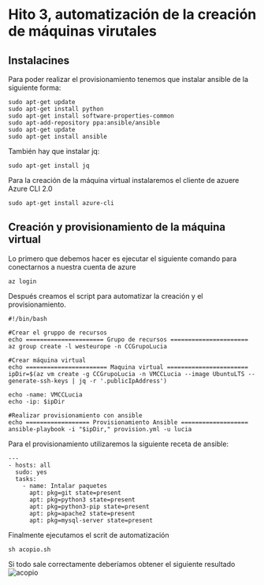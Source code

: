 # Hito 3, automatización de la creación de máquinas virutales

## Instalacines

Para poder realizar el provisionamiento tenemos que instalar ansible de la siguiente forma:
```
sudo apt-get update
sudo apt-get install python
sudo apt-get install software-properties-common
sudo apt-add-repository ppa:ansible/ansible
sudo apt-get update
sudo apt-get install ansible
```
También hay que instalar jq:
```
sudo apt-get install jq
```
Para la creación de la máquina virtual instalaremos el cliente de azuere Azure CLI 2.0
```
sudo apt-get install azure-cli
```

## Creación y provisionamiento de la máquina virtual

Lo primero que debemos hacer es ejecutar el siguiente comando para conectarnos a nuestra cuenta de azure
```
az login
```
Después creamos el script para automatizar la creación y el provisionamiento.

```
#!/bin/bash

#Crear el gruppo de recursos
echo ====================== Grupo de recursos ======================
az group create -l westeurope -n CCGrupoLucia

#Crear máquina virtual
echo ======================= Maquina virtual =======================
ipDir=$(az vm create -g CCGrupoLucia -n VMCCLucia --image UbuntuLTS --generate-ssh-keys | jq -r '.publicIpAddress')

echo -name: VMCCLucia
echo -ip: $ipDir

#Realizar provisionamiento con ansible
echo ================== Provisionamiento Ansible ===================
ansible-playbook -i "$ipDir," provision.yml -u lucia
```
Para el provisionamiento utilizaremos la siguiente receta de ansible:
```
---
- hosts: all
  sudo: yes
  tasks:
    - name: Intalar paquetes
      apt: pkg=git state=present
      apt: pkg=python3 state=present
      apt: pkg=python3-pip state=present
      apt: pkg=apache2 state=present
      apt: pkg=mysql-server state=present
```
Finalmente ejecutamos el scrit de automatización
```
sh acopio.sh
```
Si todo sale correctamente deberíamos obtener el siguiente resultado
![acopio](https://user-images.githubusercontent.com/10090976/33264366-861d7d0a-d36d-11e7-9891-2acc34332246.png)
